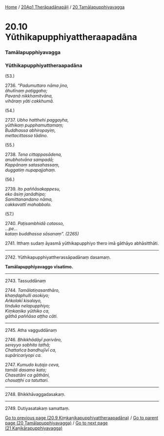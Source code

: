 
[Home](/) / [20Ap1 Therāpadānapāḷi](/tipitaka/20Ap1.md) / [20 Tamālapupphiyavagga](/tipitaka/20Ap1/20.md)

# 20.10 Yūthikapupphiyattheraapadāna

### Tamālapupphiyavagga

### Yūthikapupphiyattheraapadāna

(53.)

2736\. _“Padumuttaro nāma jino,_  
_āhutīnaṃ paṭiggaho;_  
_Pavanā nikkhamitvāna,_  
_vihāraṃ yāti cakkhumā._  


(54.)

2737\. _Ubho hatthehi paggayha,_  
_yūthikaṃ pupphamuttamaṃ;_  
_Buddhassa abhiropayiṃ,_  
_mettacittassa tādino._  


(55.)

2738\. _Tena cittappasādena,_  
_anubhotvāna sampadā;_  
_Kappānaṃ satasahassaṃ,_  
_duggatiṃ nupapajjahaṃ._  


(56.)

2739\. _Ito paññāsakappesu,_  
_eko āsiṃ janādhipo;_  
_Samittanandano nāma,_  
_cakkavattī mahabbalo._  


(57.)

2740\. _Paṭisambhidā catasso,_  
_…pe…_  
_kataṃ buddhassa sāsanaṃ”. (2265)_  


2741\. Itthaṃ sudaṃ āyasmā yūthikapupphiyo thero imā gāthāyo abhāsitthāti.

---

2742\. Yūthikapupphiyattherassāpadānaṃ dasamaṃ.

  
**Tamālapupphiyavaggo vīsatimo.**



---

2743\. Tassuddānaṃ



2744\. _Tamālatiṇasanthāro,_  
_khaṇḍaphulli asokiyo;_  
_Aṅkolakī kisalayo,_  
_tinduko nelapupphiyo;_  
_Kiṃkaṇiko yūthiko ca,_  
_gāthā paññāsa aṭṭha cāti._  


---

2745\. Atha vagguddānaṃ



2746\. _Bhikkhādāyī parivāro,_  
_sereyyo sobhito tathā;_  
_Chattañca bandhujīvī ca,_  
_supāricariyopi ca._  


2747\. _Kumudo kuṭajo ceva,_  
_tamāli dasamo kato;_  
_Chasatāni ca gāthāni,_  
_chasaṭṭhi ca tatuttari._  


---

2748\. Bhikkhāvaggadasakaṃ.



---

2749\. Dutiyasatakaṃ samattaṃ.



[Go to previous page (20.9 Kiṃkaṇikapupphiyattheraapadāna)](/tipitaka/20Ap1/20/20.9.md) / [Go to parent page (20 Tamālapupphiyavagga)](/tipitaka/20Ap1/20.md) / [Go to next page (21 Kaṇikārapupphiyavagga)](/tipitaka/20Ap1/21.md)


